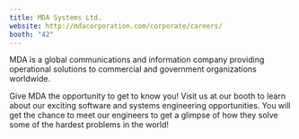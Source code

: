 ```yaml
---
title: MDA Systems Ltd.
website: http://mdacorporation.com/corporate/careers/
booth: "42"
---
```


MDA is a global communications and information company providing operational solutions to commercial and government organizations worldwide.

Give MDA the opportunity to get to know you! Visit us at our booth to learn about our exciting software and systems engineering opportunities. You will get the chance to meet our engineers to get a glimpse of how they solve some of the hardest problems in the world!
